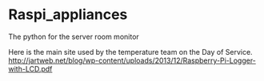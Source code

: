 Raspi_appliances
==============

The python for the server room monitor

Here is the main site used by the temperature team on the Day of Service.
http://jartweb.net/blog/wp-content/uploads/2013/12/Raspberry-Pi-Logger-with-LCD.pdf
